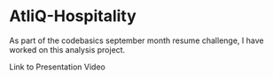 # AtliQ-Hospitality
As part of the codebasics september month resume challenge, I have worked on this analysis project.


Link to Presentation Video
